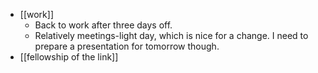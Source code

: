 - [[work]]
  - Back to work after three days off.
  - Relatively meetings-light day, which is nice for a change. I need to prepare a presentation for tomorrow though.
- [[fellowship of the link]]
